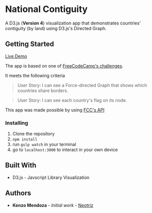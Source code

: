 # National Contiguity
A D3.js (**Version 4**) visualization app that demonstrates countries' contiguity (by land) using D3.js's Directed Graph.
## Getting Started

[Live Demo](http://kenzomendoza.com/FCC-Force-Directed-Graph/app/)

The app is based on one of [FreeCodeCamp's challenges](https://www.freecodecamp.com/challenges/show-national-contiguity-with-a-force-directed-graph).

It meets the following criteria

>User Story: I can see a Force-directed Graph that shows which countries share borders.

>User Story: I can see each country's flag on its node.

This app was made possible by using [FCC's API](https://raw.githubusercontent.com/DealPete/forceDirected/master/countries.json)

### Installing

1. Clone the repository
2. `npm install`
3. run `gulp watch` in your terminal
4. go to `localhost:3000` to interact in your own device

## Built With

* D3.js - Javscript Library Visualization


## Authors

* **Kenzo Mendoza** - *Initial work* - [Neotriz](https://github.com/neotriz)
